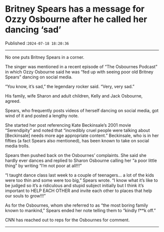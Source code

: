 # Britney Spears has a message for Ozzy Osbourne after he called her dancing ‘sad’

Published :`2024-07-18 18:20:36`

---

No one puts Britney Spears in a corner.

The singer was mentioned in a recent episode of “The Osbournes Podcast” in which Ozzy Osbourne said he was “fed up with seeing poor old Britney Spears” dancing on social media.

“You know, it’s sad,” the legendary rocker said. “Very, very sad.”

His family, wife Sharon and adult children, Kelly and Jack Osbourne, agreed.

Spears, who frequently posts videos of herself dancing on social media, got wind of it and posted a lengthy note.

She started her post referencing Kate Beckinsale’s 2001 movie “Serendipity” and noted that “incredibly cruel people were talking about [Beckinsale] needs more age appropriate content.” Beckinsale, who is in her fifties (a fact Spears also mentioned), has been known to take on social media trolls.

Spears then pushed back on the Osbournes’ complaints. She said she hardly ever dances and replied to Sharon Osbourne calling her “a poor little thing” by writing “I’m not poor at all!!!”

“I taught dance class last week to a couple of teenagers… a lot of the kids were too thin and some were too big,” Spears wrote. “I know what it’s like to be judged so it’s a ridiculous and stupid subject initially but I think it’s important to HELP EACH OTHER and invite each other to places that help our souls to grow!!!”

As for the Osbournes, whom she referred to as “the most boring family known to mankind,” Spears ended her note telling them to “kindly f**k off.”

CNN has reached out to reps for the Osbournes for comment.

---

